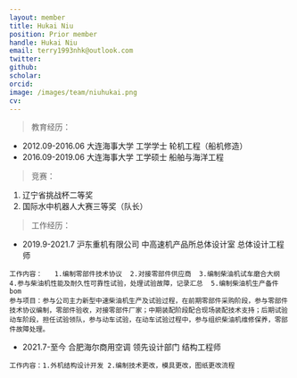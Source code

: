 ```yaml
---
layout: member
title: Hukai Niu
position: Prior member
handle: Hukai Niu
email: terry1993nhk@outlook.com
twitter: 
github: 
scholar:
orcid: 
image: /images/team/niuhukai.png
cv: 
---
```


> 教育经历：

- 2012.09-2016.06 大连海事大学 工学学士 轮机工程（船机修造）
- 2016.09-2019.06 大连海事大学 工学硕士 船舶与海洋工程

> 竞赛：

1. 辽宁省挑战杯二等奖   
2. 国际水中机器人大赛三等奖（队长）

> 工作经历：

- 2019.9-2021.7 沪东重机有限公司	中高速机产品所总体设计室 总体设计工程师

```
工作内容：	1.编制零部件技术协议  2.对接零部件供应商  3.编制柴油机试车磨合大纲  4.参与柴油机性能及耐久性可靠性试验，处理试验故障，记录汇总  5.编制柴油机生产备件bom
参与项目：参与公司主力新型中速柴油机生产及试验过程，在前期零部件采购阶段，参与零部件技术协议编制，零部件验收，对接零部件厂家；中期装配阶段配合现场装配技术支持；后期试验动车阶段，担任试验领队，参与动车试验，在动车试验过程中，参与组织柴油机维修保养，零部件故障处理。
```

- 2021.7-至今 合肥海尔商用空调 领先设计部门 结构工程师

```
工作内容：1.外机结构设计开发 2.编制技术更改，模具更改，图纸更改流程
```

